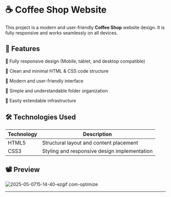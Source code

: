 # ☕ Coffee Shop Website

This project is a modern and user-friendly **Coffee Shop** website design. It is fully responsive and works seamlessly on all devices.

## 🌟 Features

 🔹 Fully responsive design (Mobile, tablet, and desktop compatible)
 
 🔹 Clean and minimal HTML & CSS code structure
 
 🔹 Modern and user-friendly interface
 
 🔹 Simple and understandable folder organization
 
 🔹 Easily extendable infrastructure
 

## 🛠️ Technologies Used

| Technology | Description |
|------------|-------------|
| HTML5      | Structural layout and content placement |
| CSS3       | Styling and responsive design implementation |

## 📽️ Preview

![2025-05-0715-14-40-ezgif com-optimize](https://github.com/user-attachments/assets/5fdbd687-23a4-4de7-9b60-fa27f675699c)

---

